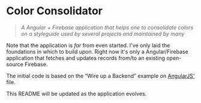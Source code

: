# Color Consolidator

> _A *Angular + Firebase* application that helps one to consolidate colors on a styleguide used by several projects and maintained by many_

Note that the application is *far* from even started. I've only laid the foundations in which to build upon. Right now it's only a Angular/Firebase application that fetches and updates records from/to an existing open-source Firebase.

The initial code is based on the “Wire up a Backend” example on [AngularJS'][1] file.

  [1]: http://angularjs.org/

This README will be updated as the application evolves.
